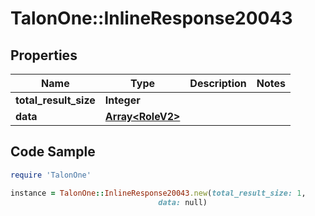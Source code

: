 # TalonOne::InlineResponse20043

## Properties

Name | Type | Description | Notes
------------ | ------------- | ------------- | -------------
**total_result_size** | **Integer** |  | 
**data** | [**Array&lt;RoleV2&gt;**](RoleV2.md) |  | 

## Code Sample

```ruby
require 'TalonOne'

instance = TalonOne::InlineResponse20043.new(total_result_size: 1,
                                 data: null)
```


